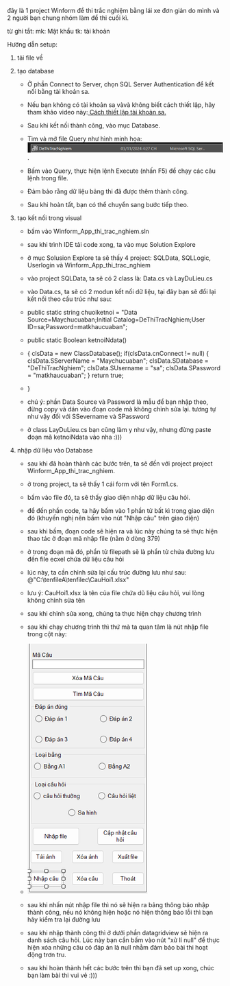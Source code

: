 đây là 1 project Winform đề thi trắc nghiệm bằng lái xe đơn giản do mình và 2 người bạn chung nhóm làm để thi cuối kì.

từ ghi tắt: mk: Mật khẩu
            tk: tài khoản

Hướng dẫn setup:
1. tải file về

2. tạo database
   -  Ở phần Connect to Server, chọn SQL Server Authentication để kết nối bằng tài khoản sa.
   -  Nếu bạn không có tài khoản sa vàvà không biết cách thiết lập, hãy tham khảo video này:[ Cách thiết lập tài khoản sa.](https://youtu.be/ftVcBoZRAMA?si=OCTVIVL-6kRk6XG-)
  
   -  Sau khi kết nối thành công, vào mục Database.
   -  Tìm và mở file Query như hình minh họa: ![alt text](image-1.png).
   -  Bấm vào Query, thực hiện lệnh Execute (nhấn F5) để chạy các câu lệnh trong file.
   -  Đảm bảo rằng dữ liệu bảng thi đã được thêm thành công.
   -  Sau khi hoàn tất, bạn có thể chuyển sang bước tiếp theo.

3. tạo kết nối trong visual
   -  bấm vào Winform_App_thi_trac_nghiem.sln
   -  sau khi trình IDE tải code xong, ta vào mục Solution Explore
   -  ở mục Solusion Explore ta sẽ thấy 4 project: SQLData, SQLLogic, Userlogin và Winform_App_thi_trac_nghiem
   -  vào project SQLData, ta sẽ có 2 class là: Data.cs và LayDuLieu.cs
   -  vào Data.cs, ta sẽ có 2 modun kết nối dữ liệu, tại đây bạn sẽ đổi lại kết nối theo cấu trúc như sau:

   -  public static string chuoiketnoi = "Data Source=Maychucuaban;Initial Catalog=DeThiTracNghiem;User ID=sa;Password=matkhaucuaban";
          
   -   public static Boolean ketnoiNdata()
   -   {
         clsData = new ClassDatabase();
         if(clsData.cnConnect != null)
         {
            clsData.SServerName = "Maychucuaban";
            clsData.SDatabase = "DeThiTracNghiem";
            clsData.SUsername = "sa";
            clsData.SPassword = "matkhaucuaban";
          }
        return true;
   -   }
   -   chú ý: phần Data Source và Password là mẫu để bạn nhập theo, đừng copy và dán vào đoạn code mà không chỉnh sửa lại. tương tự như vậy đối với SSevername và SPassword
   -   ở class LayDuLieu.cs bạn cũng làm y như vậy, nhưng đừng paste đoạn mã ketnoiNdata vào nha :)))      

4. nhập dữ liệu vào Database
   -  sau khi đã hoàn thành các bước trên, ta sẽ đến với project project Winform_App_thi_trac_nghiem.
   -  ở trong project, ta sẽ thấy 1 cái form với tên Form1.cs.
   -  bấm vào file đó, ta sẽ thấy giao diện nhập dữ liệu câu hỏi.
   -  để đến phần code, ta hãy bấm vào 1 phần tử bất kì trong giao diện đó (khuyến nghị nên bấm vào nút "Nhập câu" trên giao diện)
   
   -  sau khi bấm, đoạn code sẽ hiện ra và lúc này chúng ta sẽ thực hiện thao tác ở đoạn mã nhập file (nằm ở dòng 379)
   -  ở trong đoạn mã đó, phần tử filepath sẽ là phần tử chứa đường lưu đến file ecxel chứa dữ liệu câu hỏi
   -  lúc này, ta cần chỉnh sửa lại cấu trúc đường lưu như sau: @"C:\tenfileA\tenfilec\CauHoi1.xlsx"
   -  lưu ý: CauHoi1.xlsx là tên của file chứa dũ liệu câu hỏi, vui lòng không chỉnh sửa tên
   -  sau khi chỉnh sửa xong, chúng ta thực hiện chạy chương trình 
   -  sau khi chạy chương trình thì thứ mà ta quan tâm là nút nhập file trong cột này:
   -  ![alt text](image-2.png)
   -  sau khi nhấn nút nhập file thì nó sẽ hiện ra bảng thông báo nhập thành công, nếu nó không hiện hoặc nó hiện thông báo lỗi thì bạn hãy kiểm tra lại đường lưu
   -  sau khi nhập thành công thì ở dưới phần datagridview sẽ hiện ra danh sách câu hỏi. Lúc này bạn cần bấm vào nút "xử lí null" để thực hiện xóa những câu có đáp án 
      là null nhằm đảm bảo bài thi hoạt động trơn tru.
      
   -  sau khi hoàn thành hết các bước trên thì bạn đã set up xong, chúc bạn làm bài thi vui vẻ :)))
